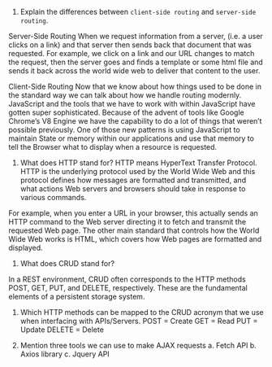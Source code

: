 1.  Explain the differences between `client-side routing` and `server-side routing`.


Server-Side Routing
When we request information from a server, (i.e. a user clicks on a link) and that server then sends back that document that was requested. For example, we click on a link and our URL changes to match the request, then the server goes and finds a template or some html file and sends it back across the world wide web to deliver that content to the user.

Client-Side Routing
Now that we know about how things used to be done in the standard way we can talk about how we handle routing modernly. JavaScript and the tools that we have to work with within JavaScript have gotten super sophisticated. Because of the advent of tools like Google Chrome’s V8 Engine we have the capability to do a lot of things that weren’t possible previously. One of those new patterns is using JavaScript to maintain State or memory within our applications and use that memory to tell the Browser what to display when a resource is requested.

1.  What does HTTP stand for?
HTTP means HyperText Transfer Protocol. HTTP is the underlying protocol used by the World Wide Web and this protocol defines how messages are formatted and transmitted, and what actions Web servers and browsers should take in response to various commands.

For example, when you enter a URL in your browser, this actually sends an HTTP command to the Web server directing it to fetch and transmit the requested Web page. The other main standard that controls how the World Wide Web works is HTML, which covers how Web pages are formatted and displayed.



1.  What does CRUD stand for?

In a REST environment, CRUD often corresponds to the HTTP methods POST, GET, PUT, and DELETE, respectively. These are the fundamental elements of a persistent storage system.

1.  Which HTTP methods can be mapped to the CRUD acronym that we use when interfacing with APIs/Servers.
POST = Create
GET = Read
PUT = Update
DELETE = Delete

1.  Mention three tools we can use to make AJAX requests
a. Fetch API
b. Axios library
c. Jquery API